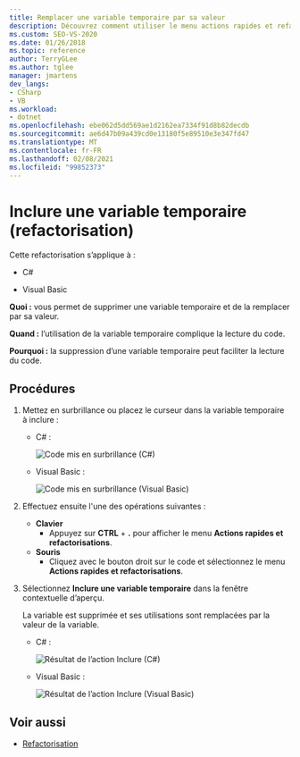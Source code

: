 ```yaml
---
title: Remplacer une variable temporaire par sa valeur
description: Découvrez comment utiliser le menu actions rapides et refactorisations pour supprimer une variable temporaire et la remplacer par sa valeur à la place.
ms.custom: SEO-VS-2020
ms.date: 01/26/2018
ms.topic: reference
author: TerryGLee
ms.author: tglee
manager: jmartens
dev_langs:
- CSharp
- VB
ms.workload:
- dotnet
ms.openlocfilehash: ebe062d5dd569ae1d2162ea7334f91d8b82decdb
ms.sourcegitcommit: ae6d47b09a439cd0e13180f5e89510e3e347fd47
ms.translationtype: MT
ms.contentlocale: fr-FR
ms.lasthandoff: 02/08/2021
ms.locfileid: "99852373"
---
```

# <a name="inline-a-temporary-variable-refactoring"></a>Inclure une variable temporaire (refactorisation)

Cette refactorisation s’applique à :

- C#

- Visual Basic

**Quoi :** vous permet de supprimer une variable temporaire et de la remplacer par sa valeur.

**Quand :** l’utilisation de la variable temporaire complique la lecture du code.

**Pourquoi :** la suppression d’une variable temporaire peut faciliter la lecture du code.

## <a name="how-to"></a>Procédures

1. Mettez en surbrillance ou placez le curseur dans la variable temporaire à inclure :

   - C# :

       ![Code mis en surbrillance (C#)](media/inline-highlight-cs.png)

   - Visual Basic :

       ![Code mis en surbrillance (Visual Basic)](media/inline-highlight-vb.png)

2. Effectuez ensuite l'une des opérations suivantes :

   - **Clavier**
      - Appuyez sur **CTRL** + **.** pour afficher le menu **Actions rapides et refactorisations**.
   - **Souris**
      - Cliquez avec le bouton droit sur le code et sélectionnez le menu **Actions rapides et refactorisations**.

3. Sélectionnez **Inclure une variable temporaire** dans la fenêtre contextuelle d’aperçu.

   La variable est supprimée et ses utilisations sont remplacées par la valeur de la variable.

   - C# :

      ![Résultat de l’action Inclure (C#)](media/inline-result-cs.png)

   - Visual Basic :

      ![Résultat de l’action Inclure (Visual Basic)](media/inline-result-vb.png)

## <a name="see-also"></a>Voir aussi

- [Refactorisation](../refactoring-in-visual-studio.md)
